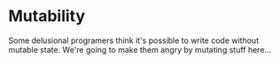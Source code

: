 Mutability
==========

Some delusional programers think it's possible to write code without mutable state. We're going to make them angry by mutating stuff here...
